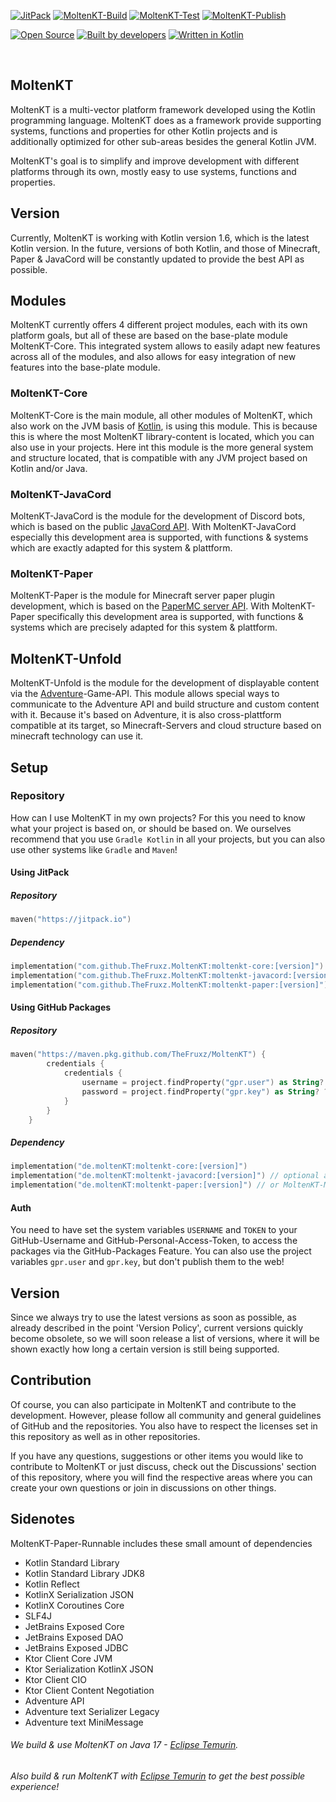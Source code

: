 [![JitPack](https://jitpack.io/v/TheFruxz/MoltenKT.svg?style=flat-square)](https://jitpack.io/#TheFruxz/MoltenKT)
[![MoltenKT-Build](https://github.com/TheFruxz/MoltenKT/actions/workflows/build-MoltenKT.yml/badge.svg)](https://github.com/TheFruxz/MoltenKT/actions/workflows/build-MoltenKT.yml)
[![MoltenKT-Test](https://github.com/TheFruxz/MoltenKT/actions/workflows/test-MoltenKT.yml/badge.svg)](https://github.com/TheFruxz/MoltenKT/actions/workflows/test-MoltenKT.yml)
[![MoltenKT-Publish](https://github.com/TheFruxz/MoltenKT/actions/workflows/publish-MoltenKT.yml/badge.svg)](https://github.com/TheFruxz/MoltenKT/actions/workflows/publish-MoltenKT.yml)

[![Open Source](https://forthebadge.com/images/badges/open-source.svg)](https://github.com/TheFruxz/MoltenKT/blob/main/LICENSE)
[![Built by developers](https://forthebadge.com/images/badges/built-by-developers.svg)](https://github.com/TheFruxz/MoltenKT/graphs/contributors)
[![Written in Kotlin](https://forthebadge.com/images/badges/makes-people-smile.svg)](https://github.com/JetBrains/kotlin)

<br>

## MoltenKT

MoltenKT is a multi-vector platform framework developed using the Kotlin programming language.
MoltenKT does as a framework provide supporting systems, functions and properties for other Kotlin projects
and is additionally optimized for other sub-areas besides the general Kotlin JVM.

MoltenKT's goal is to simplify and improve development with different platforms through its own, mostly easy to use systems, functions and properties.

## Version

Currently, MoltenKT is working with Kotlin version 1.6, which is the latest Kotlin version. In the future, versions of both
Kotlin, and those of Minecraft, Paper & JavaCord will be constantly updated to provide the best API as possible.

## Modules

MoltenKT currently offers 4 different project modules, each with its own platform goals, but all of these are based on the base-plate module MoltenKT-Core.
This integrated system allows to easily adapt new features across all of the modules, and also allows for easy integration of new features into the base-plate module.

### MoltenKT-Core
MoltenKT-Core is the main module, all other modules of MoltenKT, which also work on the JVM basis of [Kotlin](https://github.com/jetbrains/kotlin), is using this module.
This is because this is where the most MoltenKT library-content is located, which you can also use in your projects.
Here int this module is the more general system and structure located, that is compatible with any JVM project based on Kotlin and/or Java.

### MoltenKT-JavaCord
MoltenKT-JavaCord is the module for the development of Discord bots, which is based on the public [JavaCord API](https://github.com/Javacord/Javacord).
With MoltenKT-JavaCord especially this development area is supported, with functions & systems which are exactly adapted for this system & plattform.

### MoltenKT-Paper
MoltenKT-Paper is the module for Minecraft server paper plugin development, which is based on the [PaperMC server API](https://github.com/PaperMC/Paper).
With MoltenKT-Paper specifically this development area is supported, with functions & systems which are precisely adapted for this system & plattform.

## MoltenKT-Unfold
MoltenKT-Unfold is the module for the development of displayable content via the [Adventure](https://github.com/KyoriPowered/adventure)-Game-API.
This module allows special ways to communicate to the Adventure API and build structure and custom content with it.
Because it's based on Adventure, it is also cross-plattform compatible at its target, so Minecraft-Servers and cloud structure based on minecraft technology can use it.

## Setup

### Repository

How can I use MoltenKT in my own projects? For this you need to know what your project is based on, or should be based on.
We ourselves recommend that you use `Gradle Kotlin` in all your projects, but you can also use other systems like `Gradle` and `Maven`!

#### Using JitPack
##### Repository
```kotlin
maven("https://jitpack.io")
```

##### Dependency
```kotlin
implementation("com.github.TheFruxz.MoltenKT:moltenkt-core:[version]")
implementation("com.github.TheFruxz.MoltenKT:moltenkt-javacord:[version]") // optional add MoltenKT-JavaCord
implementation("com.github.TheFruxz.MoltenKT:moltenkt-paper:[version]") // or MoltenKT-Minecraft
```

#### Using GitHub Packages
##### Repository 
```kotlin
maven("https://maven.pkg.github.com/TheFruxz/MoltenKT") {
        credentials {
            credentials {
                username = project.findProperty("gpr.user") as String? ?: System.getenv("USERNAME")
                password = project.findProperty("gpr.key") as String? ?: System.getenv("TOKEN")
            }
        }
    }
```

##### Dependency
```kotlin
implementation("de.moltenKT:moltenkt-core:[version]")
implementation("de.moltenKT:moltenkt-javacord:[version]") // optional add MoltenKT-JavaCord
implementation("de.moltenKT:moltenkt-paper:[version]") // or MoltenKT-Minecraft
```

#### Auth

You need to have set the system variables `USERNAME` and `TOKEN` to your GitHub-Username and GitHub-Personal-Access-Token,
to access the packages via the GitHub-Packages Feature. You can also use the project variables `gpr.user` and `gpr.key`, but
don't publish them to the web!

## Version

Since we always try to use the latest versions as soon as possible, as already described in the point 'Version Policy', current versions quickly become obsolete, so we will soon release a list of versions, where it will be shown exactly how long a certain version is still being supported.

## Contribution

Of course, you can also participate in MoltenKT and contribute to the development. However, please follow all community and general guidelines of GitHub and the repositories. You also have to respect the licenses set in this repository as well as in other repositories.

If you have any questions, suggestions or other items you would like to contribute to MoltenKT or just discuss, check out the Discussions' section of this repository, where you will find the respective areas where you can create your own questions or join in discussions on other things. 

## Sidenotes

MoltenKT-Paper-Runnable includes these small amount of dependencies

  - Kotlin Standard Library
  - Kotlin Standard Library JDK8
  - Kotlin Reflect
  - KotlinX Serialization JSON
  - KotlinX Coroutines Core
  - SLF4J
  - JetBrains Exposed Core
  - JetBrains Exposed DAO
  - JetBrains Exposed JDBC
  - Ktor Client Core JVM
  - Ktor Serialization KotlinX JSON
  - Ktor Client CIO
  - Ktor Client Content Negotiation
  - Adventure API
  - Adventure text Serializer Legacy
  - Adventure text MiniMessage


###### We build & use MoltenKT on Java 17 - [Eclipse Temurin](https://adoptium.net/).
###### Also build & run MoltenKT with [Eclipse Temurin](https://adoptium.net/) to get the best possible experience!
